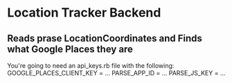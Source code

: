 # Location Tracker Backend
## Reads prase LocationCoordinates and Finds what Google Places they are

You're going to need an api_keys.rb file with the following:
GOOGLE_PLACES_CLIENT_KEY = ...
PARSE_APP_ID = ...
PARSE_JS_KEY = ...
